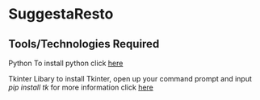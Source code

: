 # SuggestaResto
## Tools/Technologies Required
Python
To install python click [here]([url](https://www.python.org/downloads/))

Tkinter Libary
to install Tkinter, open up your command prompt and input _pip install tk_ 
for more information click [here]([url](https://www.tutorialspoint.com/how-to-install-tkinter-in-python))
